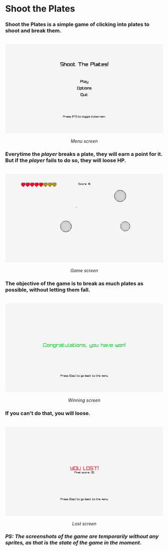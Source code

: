 # Shoot the Plates

### <p>**Shoot the Plates** is a simple game of clicking into plates to shoot and break them.</p> 
<br>
<img src="screenshots/menu.png">
<p style="text-align: center;"><i>Menu screen</i></p>

### <p>Everytime the *player* breaks a plate, they will earn a **point** for it. But if the *player* fails to do so, they will loose HP.</p>

<br>
<img src="screenshots/gameplay.png">
<p style="text-align: center;"><i>Game screen</i></p>

### <p>The objective of the game is to break as much plates as possible, without letting them fall.</p>

<br>
<img src="screenshots/win.png">
<p style="text-align: center;"><i>Winning screen</i></p>

### <p>If you can't do that, you will loose.</p>

<br>
<img src="screenshots/lost.png">
<p style="text-align: center;"><i>Lost screen</i></p>

### <i>PS: The screenshots of the game are temporarily without any sprites, as that is the state of the game in the moment.</i>